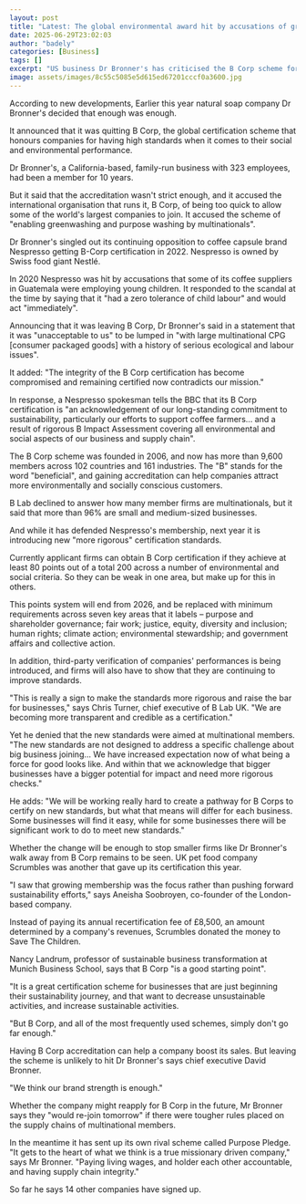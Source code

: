 ```yaml
---
layout: post
title: "Latest: The global environmental award hit by accusations of greenwashing"
date: 2025-06-29T23:02:03
author: "badely"
categories: [Business]
tags: []
excerpt: "US business Dr Bronner's has criticised the B Corp scheme for allowing in too many multinationals."
image: assets/images/8c55c5085e5d615ed67201cccf0a3600.jpg
---
```


According to new developments, Earlier this year natural soap company Dr Bronner's decided that enough was enough.

It announced that it was quitting B Corp, the global certification scheme that honours companies for having high standards when it comes to their social and environmental performance.

Dr Bronner's, a California-based, family-run business with 323 employees, had been a member for 10 years.

But it said that the accreditation wasn't strict enough, and it accused the international organisation that runs it, B Corp, of being too quick to allow some of the world's largest companies to join. It accused the scheme of "enabling greenwashing and purpose washing by multinationals".

Dr Bronner's singled out its continuing opposition to coffee capsule brand Nespresso getting B-Corp certification in 2022. Nespresso is owned by Swiss food giant Nestlé.

In 2020 Nespresso was hit by accusations that some of its coffee suppliers in Guatemala were employing young children. It responded to the scandal at the time by saying that it "had a zero tolerance of child labour" and would act "immediately".

Announcing that it was leaving B Corp, Dr Bronner's said in a statement that it was "unacceptable to us" to be lumped in "with large multinational CPG [consumer packaged goods] with a history of serious ecological and labour issues".

It added: "The integrity of the B Corp certification has become compromised and remaining certified now contradicts our mission."

In response, a Nespresso spokesman tells the BBC that its B Corp certification is "an acknowledgement of our long-standing commitment to sustainability, particularly our efforts to support coffee farmers… and a result of rigorous B Impact Assessment covering all environmental and social aspects of our business and supply chain".

The B Corp scheme was founded in 2006, and now has more than 9,600 members across 102 countries and 161 industries. The "B" stands for the word "beneficial", and gaining accreditation can help companies attract more environmentally and socially conscious customers.

B Lab declined to answer how many member firms are multinationals, but it said that more than 96% are small and medium-sized businesses.

And while it has defended Nespresso's membership, next year it is introducing new "more rigorous" certification standards.

Currently applicant firms can obtain B Corp certification if they achieve at least 80 points out of a total 200 across a number of environmental and social criteria. So they can be weak in one area, but make up for this in others.

This points system will end from 2026, and be replaced with minimum requirements across seven key areas that it labels – purpose and shareholder governance; fair work; justice, equity, diversity and inclusion; human rights; climate action; environmental stewardship; and government affairs and collective action.

In addition, third-party verification of companies' performances is being introduced, and firms will also have to show that they are continuing to improve standards.

"This is really a sign to make the standards more rigorous and raise the bar for businesses," says Chris Turner, chief executive of B Lab UK. "We are becoming more transparent and credible as a certification."

Yet he denied that the new standards were aimed at multinational members. "The new standards are not designed to address a specific challenge about big business joining… We have increased expectation now of what being a force for good looks like. And within that we acknowledge that bigger businesses have a bigger potential for impact and need more rigorous checks."

He adds: "We will be working really hard to create a pathway for B Corps to certify on new standards, but what that means will differ for each business. Some businesses will find it easy, while for some businesses there will be significant work to do to meet new standards."

Whether the change will be enough to stop smaller firms like Dr Bronner's walk away from B Corp remains to be seen. UK pet food company Scrumbles was another that gave up its certification this year.

"I saw that growing membership was the focus rather than pushing forward sustainability efforts," says Aneisha Soobroyen, co-founder of the London-based company.

Instead of paying its annual recertification fee of £8,500, an amount determined by a company's revenues, Scrumbles donated the money to Save The Children.

Nancy Landrum, professor of sustainable business transformation at Munich Business School, says that B Corp "is a good starting point".

"It is a great certification scheme for businesses that are just beginning their sustainability journey, and that want to decrease unsustainable activities, and increase sustainable activities.

"But B Corp, and all of the most frequently used schemes, simply don't go far enough."

Having B Corp accreditation can help a company boost its sales. But leaving the scheme is unlikely to hit Dr Bronner's says chief executive David Bronner.

"We think our brand strength is enough."

Whether the company might reapply for B Corp in the future, Mr Bronner says they "would re-join tomorrow" if there were tougher rules placed on the supply chains of multinational members.

In the meantime it has sent up its own rival scheme called Purpose Pledge. "It gets to the heart of what we think is a true missionary driven company," says Mr Bronner. "Paying living wages, and holder each other accountable, and having supply chain integrity."

So far he says 14 other companies have signed up.

